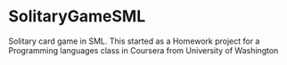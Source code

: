 SolitaryGameSML
===============

Solitary card game in SML. This started as a Homework project for a 
Programming languages class in Coursera from University of Washington
